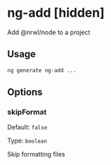 # ng-add [hidden]

Add @nrwl/node to a project

## Usage

```bash
ng generate ng-add ...

```

## Options

### skipFormat

Default: `false`

Type: `boolean`

Skip formatting files
